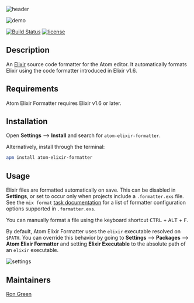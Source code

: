 ![header](https://raw.githubusercontent.com/rgreenjr/atom-elixir-formatter/master/images/heading.jpg)

![demo](https://raw.githubusercontent.com/rgreenjr/atom-elixir-formatter/master/images/demo.gif)

[![Build Status](https://travis-ci.org/rgreenjr/atom-elixir-formatter.svg?branch=master)](https://travis-ci.org/rgreenjr/atom-elixir-formatter)
[![license](https://img.shields.io/github/license/mashape/apistatus.svg)]()

## Description

An [Elixir](https://elixir-lang.org) source code formatter for the Atom editor. It automatically formats
Elixir using the code formatter introduced in Elixir v1.6.

## Requirements

Atom Elixir Formatter requires Elixir v1.6 or later.

## Installation

Open **Settings** ⟶ **Install** and search for `atom-elixir-formatter`.

Alternatively, install through the terminal:

```sh
apm install atom-elixir-formatter
```

## Usage

Elixir files are formatted automatically on save. This can be disabled in
**Settings**, or set to occur only when projects include a `.formatter.exs` file. See the `mix format` [task documentation](https://hexdocs.pm/mix/Mix.Tasks.Format.html#module-formatter-exs) for a list of formatter configuration options supported in `.formatter.exs`.

You can manually format a file using the keyboard shortcut
<kbd>CTRL</kbd> + <kbd>ALT</kbd> + <kbd>F</kbd>.

By default, Atom Elixir Formatter uses the `elixir` executable resolved on `$PATH`. You can override this behavior by going to **Settings** ⟶ **Packages** ⟶ **Atom Elixir Formatter** and setting **Elixir Executable** to the absolute path of an `elixir` executable.

![settings](https://raw.githubusercontent.com/rgreenjr/atom-elixir-formatter/master/images/settings.png)

## Maintainers

[Ron Green](https://github.com/rgreenjr)
